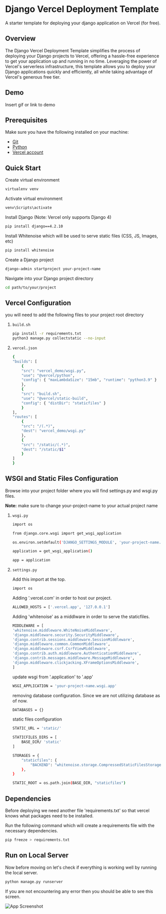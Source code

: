 
# Django Vercel Deployment Template

A starter template for deploying your django application on Vercel (for free).


## Overview

The Django Vercel Deployment Template simplifies the process of deploying your Django projects to Vercel, offering a hassle-free experience to get your application up and running in no time. Leveraging the power of Vercel's serverless infrastructure, this template allows you to deploy your Django applications quickly and efficiently, all while taking advantage of Vercel's generous free tier.


## Demo

Insert gif or link to demo


## Prerequisites

Make sure you have the following installed on your machine:
- [Git](https://git-scm.com/)
- [Python](https://www.python.org/downloads/)
- [Vercel account](https://vercel.com/)


## Quick Start
    
Create virtual environment
```bash
virtualenv venv

```

Activate virtual environment
```bash
venv\Scripts\activate
```

Install Django (Note: Vercel only supports Django 4)
```bash
pip install django==4.2.10
```

Install Whitenoise which will be used to serve static files (CSS, JS, Images, etc)
```bash
pip install whitenoise
```

Create a Django project
```bash
django-admin startproject your-project-name
```

Navigate into your Django project directory

```bash
cd path/to/your/project
```


## Vercel Configuration

you will need to add the following files to your project root directory

1. `build.sh`
    ```bash
    pip install -r requirements.txt
    python3 manage.py collectstatic --no-input

    ```

2. `vercel.json`
    ```bash
    {
    "builds": [
        {
        "src": "vercel_demo/wsgi.py",
        "use": "@vercel/python",
        "config": { "maxLambdaSize": "15mb", "runtime": "python3.9" }
        },
        {
        "src": "build.sh",
        "use": "@vercel/static-build",
        "config": { "distDir": "staticfiles" }
        }
    ],
    "routes": [
        {
        "src": "/(.*)",
        "dest": "vercel_demo/wsgi.py"
        },
        {
        "src": "/static/(.*)",
        "dest": "/static/$1"
        }
    ]
    }

    ```



## WSGI and Static Files Configuration

Browse into your project folder where you will find settings.py and wsgi.py files.

**Note:** make sure to change your-project-name to your actual project name



1. `wsgi.py`
    ```bash
    import os

    from django.core.wsgi import get_wsgi_application

    os.environ.setdefault('DJANGO_SETTINGS_MODULE', 'your-project-name.settings')

    application = get_wsgi_application()

    app = application
    ```


2. `settings.py`

    Add this import at the top.

    ```bash
    import os
    ```

    Adding '.vercel.com' in order to host our project.

    ```bash
    ALLOWED_HOSTS = ['.vercel.app', '127.0.0.1']
    ```

    Adding 'whitenoise' as a middlware in order to serve the staticfiles.

    ```bash
    MIDDLEWARE = [
    'whitenoise.middleware.WhiteNoiseMiddleware',
    'django.middleware.security.SecurityMiddleware',
    'django.contrib.sessions.middleware.SessionMiddleware',
    'django.middleware.common.CommonMiddleware',
    'django.middleware.csrf.CsrfViewMiddleware',
    'django.contrib.auth.middleware.AuthenticationMiddleware',
    'django.contrib.messages.middleware.MessageMiddleware',
    'django.middleware.clickjacking.XFrameOptionsMiddleware',
    ]
    ```

    update wsgi from '.application' to '.app'

    ```bash
    WSGI_APPLICATION = 'your-project-name.wsgi.app'
    ```

    removing database configuration. Since we are not utilizing database as of now. 

    ```bash
    DATABASES = {}
    ```

    static files configuration

    ```bash
    STATIC_URL = 'static/'

    STATICFILES_DIRS = [
        BASE_DIR/ 'static'
    ]

    STORAGES = {
        "staticfiles": {
            "BACKEND": "whitenoise.storage.CompressedStaticFilesStorage", 
        },
    }

    STATIC_ROOT = os.path.join(BASE_DIR, "staticfiles")
    ```







## Dependencies

Before deploying we need another file 'requirements.txt' so that vercel knows what packages need to be installed.


Run the following command which will create a requirements file with the necessary dependencies.
```bash
pip freeze > requirements.txt
```
## Run on Local Server

Now before moving on let's check if everything is working well by running the local server.

```bash
python manage.py runserver
```

If you are not encountering any error then you should be able to see this screen.

![App Screenshot](https://i.ibb.co/NSGt0BK/Screenshot-353.png)


